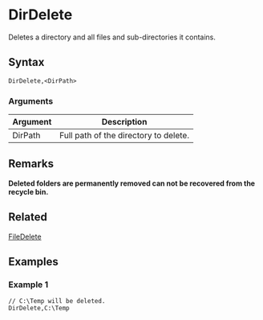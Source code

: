 # DirDelete

Deletes a directory and all files and sub-directories it contains.

## Syntax

```pebakery
DirDelete,<DirPath>
```

### Arguments

| Argument | Description |
| --- | --- |
| DirPath | Full path of the directory to delete. |

## Remarks

**Deleted folders are permanently removed can not be recovered from the recycle bin.**

## Related

[FileDelete](./FileDelete.md)

## Examples

### Example 1

```pebakery
// C:\Temp will be deleted.
DirDelete,C:\Temp
```